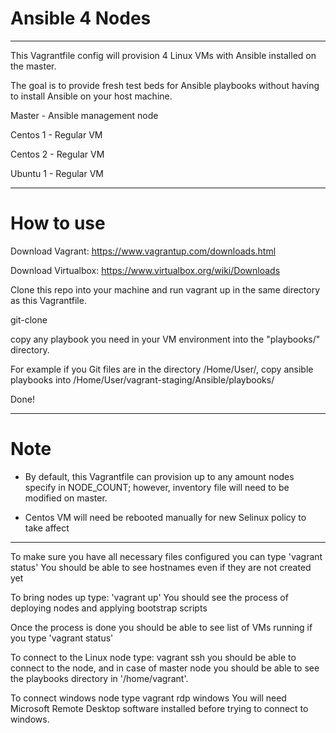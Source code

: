 # Ansible 4 Nodes
----

This Vagrantfile config will provision 4 Linux VMs with Ansible installed on the master. 

The goal is to provide fresh test beds for Ansible playbooks without having to install Ansible on your host machine.

Master - Ansible management node

Centos 1 - Regular VM

Centos 2 - Regular VM

Ubuntu 1 - Regular VM

----

# How to use

Download Vagrant: https://www.vagrantup.com/downloads.html

Download Virtualbox: https://www.virtualbox.org/wiki/Downloads

Clone this repo into your machine and run vagrant up in the same directory as this Vagrantfile.

git-clone <Git-URL>

copy any playbook you need in your VM environment into the "playbooks/" directory.

For example if you Git files are in the directory /Home/User/, copy ansible playbooks into /Home/User/vagrant-staging/Ansible/playbooks/



Done!

----

# Note

- By default, this Vagrantfile can provision up to any amount nodes specify in NODE_COUNT; however, inventory file will need to be modified on master.

- Centos VM will need be rebooted manually for new Selinux policy to take affect

---
To make sure you have all necessary files configured you can type 
'vagrant status'
You should be able to see hostnames even if they are not created yet

To bring nodes up type:
'vagrant up'
You should see the process of deploying nodes and applying bootstrap scripts

Once the process is done you should be able to see list of VMs running if you type 'vagrant status'

To connect to the Linux node type:
vagrant ssh <Hostname>
you should be able to connect to the node, and in case of master node you should be able to see the playbooks directory in '/home/vagrant'. 

To connect windows node type 
vagrant rdp windows
You will need Microsoft Remote Desktop software installed before trying to connect to windows.
